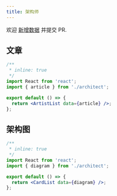```yaml
---
title: 架构师
---
```


<Alert type="info">
  欢迎 <a href="https://github.com/youngjuning/youngjuning.github.io/edit/main/docs/awesome/architect.js">新增数据</a> 并提交 PR.
</Alert>

## 文章

```jsx
/**
 * inline: true
 */
import React from 'react';
import { article } from './architect';

export default () => {
  return <ArtistList data={article} />;
};
```

## 架构图

```jsx
/**
 * inline: true
 */
import React from 'react';
import { diagram } from './architect';

export default () => {
  return <CardList data={diagram} />;
};
```
